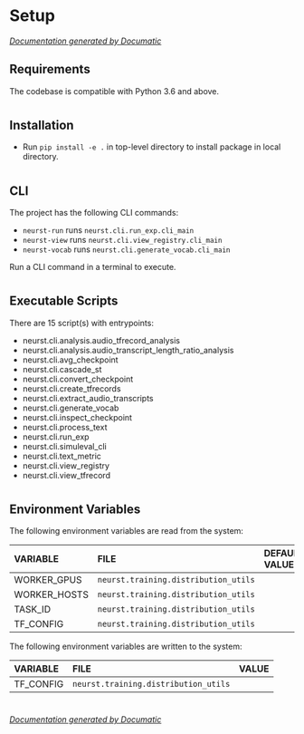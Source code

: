 # Setup

[_Documentation generated by Documatic_](https://www.documatic.com)

<!---Documatic-section-Requirements-start--->
## Requirements

The codebase is compatible with Python 3.6 and above.

# #
<!---Documatic-section-Requirements-end--->

<!---Documatic-section-Installation-start--->
## Installation

* Run `pip install -e .` in top-level directory to
install package in local directory.

# #
<!---Documatic-section-Installation-end--->

<!---Documatic-section-CLI-start--->
## CLI

The project has the following CLI commands:

* `neurst-run` runs `neurst.cli.run_exp.cli_main`
* `neurst-view` runs `neurst.cli.view_registry.cli_main`
* `neurst-vocab` runs `neurst.cli.generate_vocab.cli_main`

Run a CLI command in a terminal to execute.

# #
<!---Documatic-section-CLI-end--->

<!---Documatic-section-Executable Scripts-start--->
## Executable Scripts

There are 15 script(s) with entrypoints:
* neurst.cli.analysis.audio_tfrecord_analysis
* neurst.cli.analysis.audio_transcript_length_ratio_analysis
* neurst.cli.avg_checkpoint
* neurst.cli.cascade_st
* neurst.cli.convert_checkpoint
* neurst.cli.create_tfrecords
* neurst.cli.extract_audio_transcripts
* neurst.cli.generate_vocab
* neurst.cli.inspect_checkpoint
* neurst.cli.process_text
* neurst.cli.run_exp
* neurst.cli.simuleval_cli
* neurst.cli.text_metric
* neurst.cli.view_registry
* neurst.cli.view_tfrecord

# #
<!---Documatic-section-Executable Scripts-end--->

<!---Documatic-section-Environment Variables-start--->
## Environment Variables

<!---Documatic-block-env_vars-start--->
The following environment variables are read from the system:

<!---Documatic-block-env_reads-start--->
|VARIABLE|FILE|DEFAULT VALUE|
|:---|:---|:---|
|WORKER_GPUS|`neurst.training.distribution_utils`||
|WORKER_HOSTS|`neurst.training.distribution_utils`||
|TASK_ID|`neurst.training.distribution_utils`||
|TF_CONFIG|`neurst.training.distribution_utils`||
<!---Documatic-block-env_reads-end--->

The following environment variables are written to the system:

<!---Documatic-block-env_writes-start--->
|VARIABLE|FILE|VALUE|
|:---|:---|:---|
|TF_CONFIG|`neurst.training.distribution_utils`||
<!---Documatic-block-env_writes-end--->
<!---Documatic-block-env_vars-end--->

# #
<!---Documatic-section-Environment Variables-end--->

[_Documentation generated by Documatic_](https://www.documatic.com)